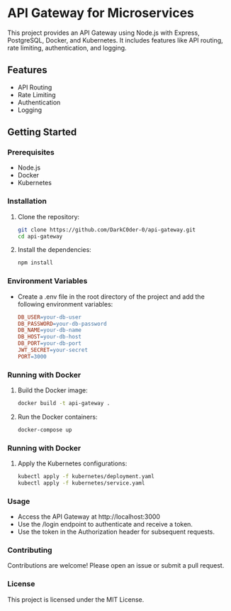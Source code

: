 # API Gateway for Microservices

This project provides an API Gateway using Node.js with Express, PostgreSQL, Docker, and Kubernetes. It includes features like API routing, rate limiting, authentication, and logging.

## Features

- API Routing
- Rate Limiting
- Authentication
- Logging

## Getting Started

### Prerequisites

- Node.js
- Docker
- Kubernetes

### Installation

1. Clone the repository:
   ```sh
   git clone https://github.com/DarkC0der-0/api-gateway.git
   cd api-gateway
2. Install the dependencies:
   ```sh
   npm install

### Environment Variables

- Create a .env file in the root directory of the project and add the following environment variables:
  ```makefile
  DB_USER=your-db-user
  DB_PASSWORD=your-db-password
  DB_NAME=your-db-name
  DB_HOST=your-db-host
  DB_PORT=your-db-port
  JWT_SECRET=your-secret
  PORT=3000


### Running with Docker

1. Build the Docker image:
   ```sh
   docker build -t api-gateway .
2. Run the Docker containers:
   ```sh
   docker-compose up

### Running with Docker

1. Apply the Kubernetes configurations:
   ```sh
   kubectl apply -f kubernetes/deployment.yaml
   kubectl apply -f kubernetes/service.yaml

### Usage

- Access the API Gateway at http://localhost:3000
- Use the /login endpoint to authenticate and receive a token.
- Use the token in the Authorization header for subsequent requests.

### Contributing

Contributions are welcome! Please open an issue or submit a pull request.

### License

This project is licensed under the MIT License.


